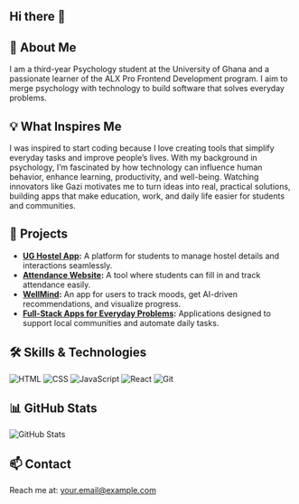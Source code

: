 ## Hi there 👋
<section id="about-me">
  <h1>👋 About Me</h1>
  <p>
    I am a third-year Psychology student at the University of Ghana and a passionate learner of the ALX Pro Frontend Development program. 
    I aim to merge psychology with technology to build software that solves everyday problems.
  </p>
</section>

<section id="what-inspires-me">
  <h2>💡 What Inspires Me</h2>
  <p>
    I was inspired to start coding because I love creating tools that simplify everyday tasks and improve people’s lives. 
    With my background in psychology, I’m fascinated by how technology can influence human behavior, enhance learning, productivity, and well-being. 
    Watching innovators like Gazi motivates me to turn ideas into real, practical solutions, building apps that make education, work, and daily life easier for students and communities.
  </p>
</section>

<section id="projects">
  <h2>🚀 Projects</h2>
  <ul>
    <li><strong><a href="https://github.com/yourusername/ug-hostel-app">UG Hostel App</a>:</strong> A platform for students to manage hostel details and interactions seamlessly.</li>
    <li><strong><a href="https://github.com/yourusername/attendance-website">Attendance Website</a>:</strong> A tool where students can fill in and track attendance easily.</li>
    <li><strong><a href="https://github.com/yourusername/wellmind">WellMind</a>:</strong> An app for users to track moods, get AI-driven recommendations, and visualize progress.</li>
    <li><strong><a href="https://github.com/yourusername/fullstack-apps">Full-Stack Apps for Everyday Problems</a>:</strong> Applications designed to support local communities and automate daily tasks.</li>
  </ul>
</section>

<section id="skills">
  <h2>🛠 Skills & Technologies</h2>
  <p>
    <img src="https://img.shields.io/badge/HTML-E34F26?style=for-the-badge&logo=html5&logoColor=white" alt="HTML">
    <img src="https://img.shields.io/badge/CSS-1572B6?style=for-the-badge&logo=css3&logoColor=white" alt="CSS">
    <img src="https://img.shields.io/badge/JavaScript-F7DF1E?style=for-the-badge&logo=javascript&logoColor=black" alt="JavaScript">
    <img src="https://img.shields.io/badge/React-61DAFB?style=for-the-badge&logo=react&logoColor=black" alt="React">
    <img src="https://img.shields.io/badge/Git-F05032?style=for-the-badge&logo=git&logoColor=white" alt="Git">
  </p>
</section>

<section id="github-stats">
  <h2>📊 GitHub Stats</h2>
  <p>
    <img src="https://github-readme-stats.vercel.app/api?username=yourusername&show_icons=true&theme=radical" alt="GitHub Stats">
  </p>
</section>

<section id="contact">
  <h2>📫 Contact</h2>
  <p>
    Reach me at: <a href="mailto:your.email@example.com">your.email@example.com</a>
  </p>
</section>

<!--
**Lloydasd/Lloydasd** is a ✨ _special_ ✨ repository because its `README.md` (this file) appears on your GitHub profile.

Here are some ideas to get you started:

- 🔭 I’m currently working on ...
- 🌱 I’m currently learning ...
- 👯 I’m looking to collaborate on ...
- 🤔 I’m looking for help with ...
- 💬 Ask me about ...
- 📫 How to reach me: ...
- 😄 Pronouns: ...
- ⚡ Fun fact: ...
-->
